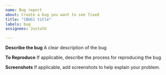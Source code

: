```yaml
---
name: Bug report
about: Create a bug you want to see fixed
title: "[BUG] title"
labels: bug
assignees: JustalK

---
```


**Describe the bug**
A clear description of the bug

**To Reproduce**
If applicable, describe the process for reproducing the bug

**Screenshots**
If applicable, add screenshots to help explain your problem.
